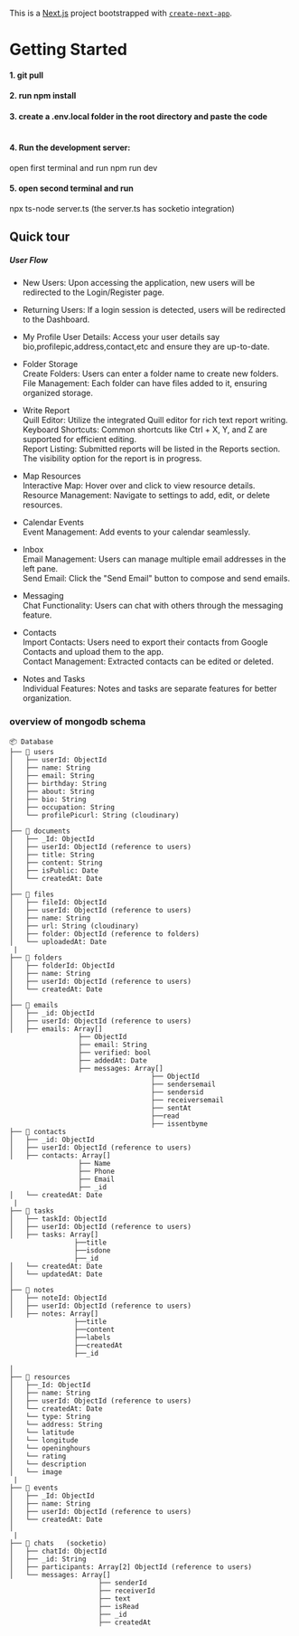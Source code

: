 This is a [Next.js](https://nextjs.org/) project bootstrapped with [`create-next-app`](https://github.com/vercel/next.js/tree/canary/packages/create-next-app).

# Getting Started
#### 1. git pull
#### 2. run npm install

#### 3. create a .env.local folder in the root directory and paste the code
```

```

#### 4. Run the development server:
open first terminal and run 
npm run dev


#### 5. open second terminal and run
npx ts-node server.ts
(the server.ts has socketio integration)



## Quick tour
##### User Flow
- New Users: Upon accessing the application, new users will be redirected to the Login/Register page.

- Returning Users: If a login session is detected, users will be redirected to the Dashboard.

- My Profile
User Details: Access your user details say bio,profilepic,address,contact,etc and ensure they are up-to-date.

- Folder Storage\
Create Folders: Users can enter a folder name to create new folders.\
File Management: Each folder can have files added to it, ensuring organized storage.

- Write Report\
Quill Editor: Utilize the integrated Quill editor for rich text report writing.\
Keyboard Shortcuts: Common shortcuts like Ctrl + X, Y, and Z are supported for efficient editing.\
Report Listing: Submitted reports will be listed in the Reports section.\
The visibility option for the report is in progress.

- Map Resources\
Interactive Map: Hover over and click to view resource details.\
Resource Management: Navigate to settings to add, edit, or delete resources.

- Calendar Events\
Event Management: Add events to your calendar seamlessly.

- Inbox\
Email Management: Users can manage multiple email addresses in the left pane.\
Send Email: Click the "Send Email" button to compose and send emails.

- Messaging\
Chat Functionality: Users can chat with others through the messaging feature.

- Contacts\
Import Contacts: Users need to export their contacts from Google Contacts and upload them to the app.\
Contact Management: Extracted contacts can be edited or deleted.

- Notes and Tasks\
Individual Features: Notes and tasks are separate features for better organization.




### overview of mongodb schema
```
📦 Database 
├── 📁 users
│   ├── userId: ObjectId
│   ├── name: String
│   ├── email: String
│   ├── birthday: String
│   ├── about: String
│   ├── bio: String
│   ├── occupation: String
│   └── profilePicurl: String (cloudinary)
│
├── 📁 documents
│   ├── _Id: ObjectId
│   ├── userId: ObjectId (reference to users)
│   ├── title: String
│   ├── content: String
│   ├── isPublic: Date
│   └── createdAt: Date
│
├── 📁 files
│   ├── fileId: ObjectId
│   ├── userId: ObjectId (reference to users)
│   ├── name: String
│   ├── url: String (cloudinary)
│   ├── folder: ObjectId (reference to folders)
│   └── uploadedAt: Date
 |
├── 📁 folders
│   ├── folderId: ObjectId
│   ├── name: String
│   ├── userId: ObjectId (reference to users)
│   └── createdAt: Date
│
├── 📁 emails
│   ├── _id: ObjectId
│   ├── userId: ObjectId (reference to users)
│   ├── emails: Array[]
                 ├── ObjectId
                 ├── email: String
                 ├── verified: bool
                 ├── addedAt: Date
                 ├── messages: Array[]
                                   ├── ObjectId  
                                   ├── sendersemail
                                   ├── sendersid
                                   ├── receiversemail
                                   ├── sentAt
                                   ├──read
                                   ├── issentbyme
├── 📁 contacts
│   ├── _id: ObjectId
│   ├── userId: ObjectId (reference to users)
│   ├── contacts: Array[]
                 ├── Name
                 ├── Phone
                 ├── Email
                 ├── _id
│   └── createdAt: Date
 |
├── 📁 tasks
│   ├── taskId: ObjectId
│   ├── userId: ObjectId (reference to users)
│   ├── tasks: Array[]
                ├──title
                ├──isdone
                ├──_id
│   └── createdAt: Date
│   └── updatedAt: Date
│
├── 📁 notes
│   ├── noteId: ObjectId
│   ├── userId: ObjectId (reference to users)
│   ├── notes: Array[]
                ├──title
                ├──content
                ├──labels
                ├──createdAt
                ├──_id

│
├── 📁 resources
│   ├──_Id: ObjectId
│   ├── name: String
│   ├── userId: ObjectId (reference to users)
│   └── createdAt: Date
│   └── type: String
│   └── address: String
│   └── latitude
│   └── longitude
│   └── openinghours
│   └── rating
│   └── description
│   └── image
 |
├── 📁 events
│   ├── _Id: ObjectId
│   ├── name: String
│   ├── userId: ObjectId (reference to users)
│   └── createdAt: Date
│
 |
├── 📁 chats   (socketio)
│   ├── chatId: ObjectId
│   ├── _id: String
│   ├── participants: Array[2] ObjectId (reference to users)
│   └── messages: Array[]
                      ├── senderId
                      ├── receiverId
                      ├── text
                      ├── isRead
                      ├── _id
                      ├── createdAt

```
